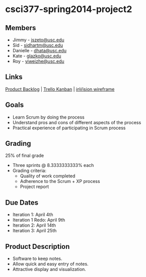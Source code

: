 csci377-spring2014-project2
===========================

## Members ##

+ Jimmy - jszeto@usc.edu
+ Sid - sidhartm@usc.edu
+ Danielle - dhata@usc.edu
+ Kate - glazko@usc.edu
+ Roy - yiweizhe@usc.edu

## Links ##

[Product Backlog](https://docs.google.com/document/d/1_ySO7h_wbABCHpxgdNZS7vtZsN9u_AS0oIilcBiyxBs/edit) | 
[Trello Kanban](https://trello.com/b/9w58pjY7/project2) | [inVision wireframe](http://invis.io/EKR3TMFV)


## Goals ##

+ Learn Scrum by doing the process 
+ Understand pros and cons of different aspects of the process 
+ Practical experience of participating in Scrum process


## Grading ##

25% of final grade 
- Three sprints @ 8.3333333333% each 
- Grading criteria: 
  + Quality of work completed 
  + Adherence to the Scrum + XP process 
  + Project report 


## Due Dates ##

- Iteration 1: April 4th 
- Iteration 1 Redo: April 9th 
- Iteration 2: April 14th 
- Iteration 3: April 25th 


## Product Description ##

- Software to keep notes.
- Allow quick and easy entry of notes.
- Attractive display and visualization. 
